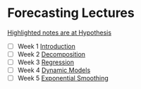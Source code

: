 
# Forecasting Lectures

[Highlighted notes are at Hypothesis](https://hypothes.is/groups/dzLQPNN8/forecasting)

- [ ] Week 1 [Introduction](https://github.com/tgrrr/data-science/blob/forecasting/uni/forecasting/w1-introduction/lecture/Module1.html)
- [ ] Week 2 [Decomposition](https://github.com/tgrrr/data-science/blob/forecasting/uni/forecasting/w2-decomposion/lecture/Module2.html)
- [ ] Week 3 [Regression](https://github.com/tgrrr/data-science/blob/forecasting/uni/forecasting/w3-regression/lecture/Module3.html)
- [ ] Week 4 [Dynamic Models](https://github.com/tgrrr/data-science/blob/forecasting/uni/forecasting/w4-dynamic-models/lecture/Module4.html)
- [ ] Week 5 [Exponential Smoothing](https://github.com/tgrrr/data-science/blob/forecasting/uni/forecasting/w5-exponential-smoothing/lecture/Module5.html)
